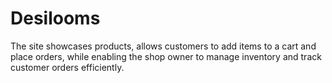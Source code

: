 # Desilooms
The site showcases products, allows customers to add items to a cart and place orders, while enabling the shop owner to manage inventory and track customer orders efficiently.
